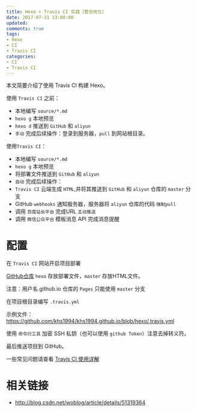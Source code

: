 ```yaml
---
title: Hexo + Travis CI 实践（整合优化）
date: 2017-07-31 13:00:00
updated:
comments: true
tags:
- Hexo
- CI
- Travis CI
categories:
- CI
- Travis CI
---
```


本文简要介绍了使用 Travis CI 构建 Hexo。

<!--more-->

使用 `Travis CI` 之前：

* 本地编写 `source/*.md`
* `hexo g` 本地预览
* `hexo d` 推送到 `GitHub` 和 `aliyun`
* `手动` 完成后续操作：登录到服务器，`pull` 到网站根目录。

使用`Travis CI`：

* 本地编写 `source/*.md`
* `hexo g` 本地预览
* 将部署文件推送到 `GitHub` 和 `aliyun`
* `自动` 完成后续操作：
* `Travis CI` 云端生成 `HTML`,并将其推送到 `GitHub` 和 `aliyun` 仓库的 `master` 分支
* GitHub `webhooks` 通知服务器，服务器将 `aliyun` 仓库的代码 `强制pull`
* 调用 `百度站长平台` 完成URL `主动推送`
* 调用 `微信公众平台` 模板消息 API 完成消息提醒

# 配置

在 `Travis CI` 网站开启项目部署

[GitHub仓库](https://github.com/khs1994/khs1994.github.io) `hexo` 存放部署文件，`master` 存放HTML文件。

注意：用户名.github.io 仓库的 `Pages` 只能使用 `master` 分支

在项目根目录编写 `.travis.yml`

示例文件：https://github.com/khs1994/khs1994.github.io/blob/hexo/.travis.yml

使用 `命令行工具` 加密 SSH 私钥（也可以使用 `github Token`）注意去掉转义符。

最后推送项目到 GitHub。

一些常见问题请查看 [Travis CI 使用详解](README.html)

# 相关链接

* http://blog.csdn.net/woblog/article/details/51319364  
